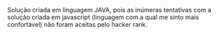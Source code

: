 Solução criada em linguagem JAVA, pois as inúmeras tentativas com a solução criada em javascript (linguagem com a qual me sinto mais confortável) não foram aceitas pelo hacker rank.
